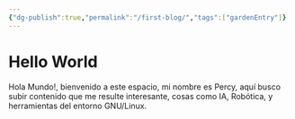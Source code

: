```yaml
---
{"dg-publish":true,"permalink":"/first-blog/","tags":["gardenEntry"]}
---
```



# Hello World

Hola Mundo!, bienvenido a este espacio, mi nombre es Percy, aquí busco subir contenido
que me resulte interesante, cosas como IA, Robótica, y herramientas del entorno GNU/Linux.
